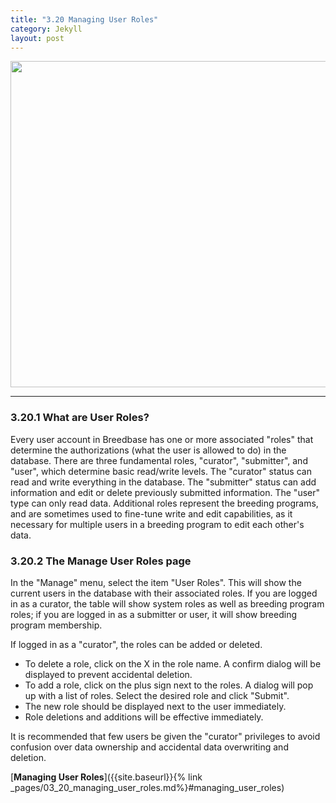 ```yaml
---
title: "3.20 Managing User Roles"
category: Jekyll
layout: post
---
```


<img src='{{"/assets/images/manage_user_roles_page.png" | relative_url }}' width="522" />

---
### 3.20.1 What are User Roles?

Every user account in Breedbase has one or more associated "roles" that determine the authorizations (what the user is allowed to do) in the database. There are three fundamental roles, "curator", "submitter", and "user", which determine basic read/write levels. The "curator" status can read and write everything in the database. The "submitter" status can add information and edit or delete previously submitted information. The "user" type can only read data. Additional roles represent the breeding programs, and are sometimes used to fine-tune write and edit capabilities, as it necessary for multiple users in a breeding program to edit each other's data.

### 3.20.2 The Manage User Roles page

In the "Manage" menu, select the item "User Roles". This will show the current users in the database with their associated roles. If you are logged in as a curator, the table will show system roles as well as breeding program roles; if you are logged in as a submitter or user, it will show breeding program membership.

If logged in as a "curator", the roles can be added or deleted. 

 * To delete a role, click on the X in the role name. A confirm dialog will be displayed to prevent accidental deletion.
 * To add a role, click on the plus sign next to the roles. A dialog will pop up with a list of roles. Select the desired role and click "Submit".
 * The new role should be displayed next to the user immediately.
 * Role deletions and additions will be effective immediately.

It is recommended that few users be given the "curator" privileges to avoid confusion over data ownership and accidental data overwriting and deletion.   

[**Managing User Roles**]({{site.baseurl}}{% link _pages/03_20_managing_user_roles.md%}#managing_user_roles)
